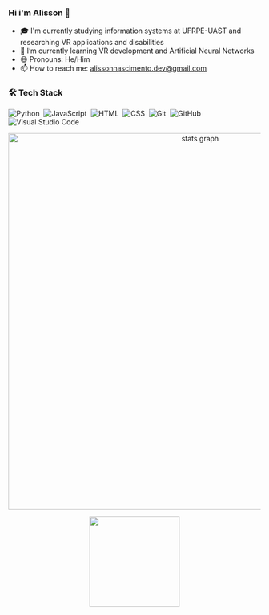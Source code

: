 ### Hi i'm Alisson 👋

- 🎓 I'm currently studying information systems at UFRPE-UAST and researching VR applications and disabilities
- 🌱 I’m currently learning VR development and Artificial Neural Networks
- 😄 Pronouns: He/Him
- 📫 How to reach me: alissonnascimento.dev@gmail.com

### 🛠 Tech Stack

![Python](https://img.shields.io/badge/-Python-05122A?style=flat&logo=python)&nbsp;
![JavaScript](https://img.shields.io/badge/-JavaScript-05122A?style=flat&logo=javascript)&nbsp;
![HTML](https://img.shields.io/badge/-HTML-05122A?style=flat&logo=HTML5)&nbsp;
![CSS](https://img.shields.io/badge/-CSS-05122A?style=flat&logo=CSS3&logoColor=1572B6)&nbsp;
![Git](https://img.shields.io/badge/-Git-05122A?style=flat&logo=git)&nbsp;
![GitHub](https://img.shields.io/badge/-GitHub-05122A?style=flat&logo=github)&nbsp;
![Visual Studio Code](https://img.shields.io/badge/-Visual%20Studio%20Code-05122A?style=flat&logo=visual-studio-code&logoColor=007ACC)&nbsp;

<div align="center">
  <img src="http://github-profile-summary-cards.vercel.app/api/cards/profile-details?username=AlissonGRN&theme=bear" width=750  alt="stats graph"/>

</div>
<p align="center">
<a href="https://github.com/AlissonGRN">
  <img height="180em" src="https://github-readme-stats-eight-theta.vercel.app/api/top-langs/?username=AlissonGRN&layout=compact&langs_count=8&theme=algolia"/>
</a>
</p>
